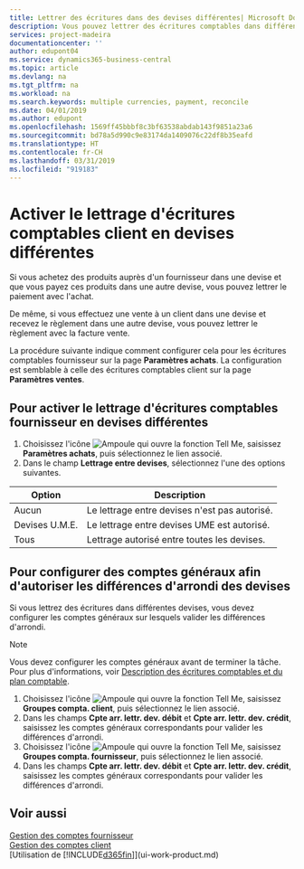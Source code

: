 ```yaml
---
title: Lettrer des écritures dans des devises différentes| Microsoft Docs
description: Vous pouvez lettrer des écritures comptables dans différentes devises si vous effectuez une vente à un client dans une devise et recevez le règlement dans une autre devise.
services: project-madeira
documentationcenter: ''
author: edupont04
ms.service: dynamics365-business-central
ms.topic: article
ms.devlang: na
ms.tgt_pltfrm: na
ms.workload: na
ms.search.keywords: multiple currencies, payment, reconcile
ms.date: 04/01/2019
ms.author: edupont
ms.openlocfilehash: 1569ff45bbbf8c3bf63538abdab143f9851a23a6
ms.sourcegitcommit: bd78a5d990c9e83174da1409076c22df8b35eafd
ms.translationtype: HT
ms.contentlocale: fr-CH
ms.lasthandoff: 03/31/2019
ms.locfileid: "919183"
---
```

# <a name="enable-application-of-ledger-entries-in-different-currencies"></a>Activer le lettrage d'écritures comptables client en devises différentes
Si vous achetez des produits auprès d'un fournisseur dans une devise et que vous payez ces produits dans une autre devise, vous pouvez lettrer le paiement avec l'achat.

De même, si vous effectuez une vente à un client dans une devise et recevez le règlement dans une autre devise, vous pouvez lettrer le règlement avec la facture vente.

La procédure suivante indique comment configurer cela pour les écritures comptables fournisseur sur la page **Paramètres achats**. La configuration est semblable à celle des écritures comptables client sur la page **Paramètres ventes**.

## <a name="to-enable-application-of-vendor-ledger-entries-in-different-currencies"></a>Pour activer le lettrage d'écritures comptables fournisseur en devises différentes
1. Choisissez l'icône ![Ampoule qui ouvre la fonction Tell Me](media/ui-search/search_small.png "Dites-moi ce que vous voulez faire"), saisissez **Paramètres achats**, puis sélectionnez le lien associé.
2. Dans le champ **Lettrage entre devises**, sélectionnez l'une des options suivantes.

| Option | Description |
| --- | --- |
| Aucun |Le lettrage entre devises n'est pas autorisé. |
| Devises U.M.E. |Le lettrage entre devises UME est autorisé. |
| Tous |Lettrage autorisé entre toutes les devises. |

## <a name="to-set-up-gl-accounts-for-currency-application-rounding-differences"></a>Pour configurer des comptes généraux afin d'autoriser les différences d'arrondi des devises  
Si vous lettrez des écritures dans différentes devises, vous devez configurer les comptes généraux sur lesquels valider les différences d'arrondi.  

> [!NOTE]  
>  Vous devez configurer les comptes généraux avant de terminer la tâche. Pour plus d'informations, voir [Description des écritures comptables et du plan comptable](finance-general-ledger.md).

1. Choisissez l'icône ![Ampoule qui ouvre la fonction Tell Me](media/ui-search/search_small.png "Dites-moi ce que vous voulez faire"), saisissez **Groupes compta. client**, puis sélectionnez le lien associé.  
2. Dans les champs **Cpte arr. lettr. dev. débit** et **Cpte arr. lettr. dev. crédit**, saisissez les comptes généraux correspondants pour valider les différences d'arrondi.  
3. Choisissez l'icône ![Ampoule qui ouvre la fonction Tell Me](media/ui-search/search_small.png "Dites-moi ce que vous voulez faire"), saisissez **Groupes compta. fournisseur**, puis sélectionnez le lien associé.  
4. Dans les champs **Cpte arr. lettr. dev. débit** et **Cpte arr. lettr. dev. crédit**, saisissez les comptes généraux correspondants pour valider les différences d'arrondi.  

## <a name="see-also"></a>Voir aussi
[Gestion des comptes fournisseur](payables-manage-payables.md)  
[Gestion des comptes client](receivables-manage-receivables.md)  
[Utilisation de [!INCLUDE[d365fin](includes/d365fin_md.md)]](ui-work-product.md)
